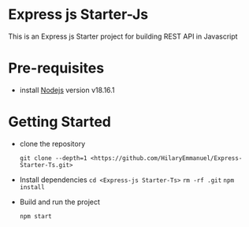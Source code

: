 # Express js Starter-Js
This is an Express js Starter project for building REST API in Javascript

# Pre-requisites
- install [Nodejs](https://nodejs.org/en/blog/release/v18.16.1) version v18.16.1

# Getting Started
- clone the repository

  ` git clone --depth=1 <https://github.com/HilaryEmmanuel/Express-Starter-Ts.git> `

- Install dependencies
  ` cd <Express-js Starter-Ts> `
  ` rm -rf .git `
  ` npm install `

- Build and run the project
  
  ` npm start  `